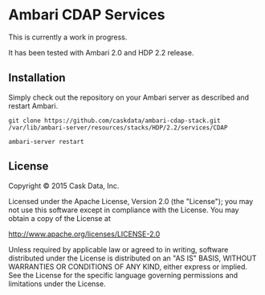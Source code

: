 # Ambari CDAP Services

This is currently a work in progress.

It has been tested with Ambari 2.0 and HDP 2.2 release.

## Installation

Simply check out the repository on your Ambari server as described and restart Ambari.

```
git clone https://github.com/caskdata/ambari-cdap-stack.git /var/lib/ambari-server/resources/stacks/HDP/2.2/services/CDAP

ambari-server restart

```

## License

   Copyright © 2015 Cask Data, Inc.

Licensed under the Apache License, Version 2.0 (the "License"); you may not use this
software except in compliance with the License. You may obtain a copy of the License at

http://www.apache.org/licenses/LICENSE-2.0

Unless required by applicable law or agreed to in writing, software distributed under the
License is distributed on an "AS IS" BASIS, WITHOUT WARRANTIES OR CONDITIONS OF ANY KIND,
either express or implied. See the License for the specific language governing permissions
and limitations under the License.
